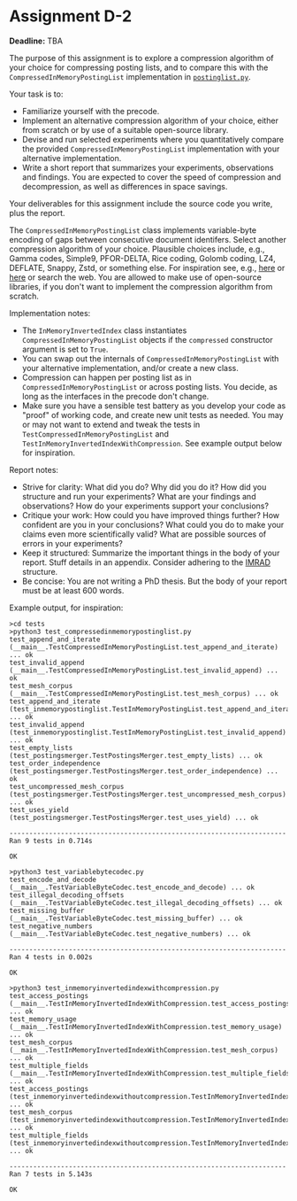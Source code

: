 # Assignment D-2

**Deadline:** TBA

The purpose of this assignment is to explore a compression algorithm of your choice for compressing posting lists, and to compare this with the `CompressedInMemoryPostingList` implementation in [`postinglist.py`](in3120/postinglist.py).

Your task is to:

- Familiarize yourself with the precode.
- Implement an alternative compression algorithm of your choice, either from scratch or by use of a suitable open-source library.
- Devise and run selected experiments where you quantitatively compare the provided `CompressedInMemoryPostingList` implementation with your alternative implementation.
- Write a short report that summarizes your experiments, observations and findings. You are expected to cover the speed of compression and decompression, as well as differences in space savings.

Your deliverables for this assignment include the source code you write, plus the report.

The `CompressedInMemoryPostingList` class implements variable-byte encoding of gaps between consecutive document identifers. Select another compression algorithm of your choice. Plausible choices include, e.g., Gamma codes, Simple9, PFOR-DELTA, Rice coding, Golomb coding, LZ4, DEFLATE, Snappy, Zstd, or something else. For inspiration see, e.g., [here](slides/compression.pdf) or [here](papers/decoding-billions-of-integers-per-second.pdf) or search the web. You are allowed to make use of open-source libraries, if you don't want to implement the compression algorithm from scratch.

Implementation notes:

- The `InMemoryInvertedIndex` class instantiates `CompressedInMemoryPostingList` objects if the `compressed` constructor argument is set to `True`.
- You can swap out the internals of `CompressedInMemoryPostingList` with your alternative implementation, and/or create a new class.
- Compression can happen per posting list as in `CompressedInMemoryPostingList` or across posting lists. You decide, as long as the interfaces in the precode don't change.
- Make sure you have a sensible test battery as you develop your code as "proof" of working code, and create new unit tests as needed. You may or may not want to extend and tweak the tests in `TestCompressedInMemoryPostingList` and `TestInMemoryInvertedIndexWithCompression`. See example output below for inspiration.

Report notes:

- Strive for clarity: What did you do? Why did you do it? How did you structure and run your experiments? What are your findings and observations? How do your experiments support your conclusions?
- Critique your work: How could you have improved things further? How confident are you in your conclusions? What could you do to make your claims even more scientifically valid? What are possible sources of errors in your experiments?
- Keep it structured: Summarize the important things in the body of your report. Stuff details in an appendix. Consider adhering to the [IMRAD](https://en.wikipedia.org/wiki/IMRAD) structure.
- Be concise: You are not writing a PhD thesis. But the body of your report must be at least 600 words.

Example output, for inspiration:

```
>cd tests
>python3 test_compressedinmemorypostinglist.py
test_append_and_iterate (__main__.TestCompressedInMemoryPostingList.test_append_and_iterate) ... ok
test_invalid_append (__main__.TestCompressedInMemoryPostingList.test_invalid_append) ... ok
test_mesh_corpus (__main__.TestCompressedInMemoryPostingList.test_mesh_corpus) ... ok
test_append_and_iterate (test_inmemorypostinglist.TestInMemoryPostingList.test_append_and_iterate) ... ok
test_invalid_append (test_inmemorypostinglist.TestInMemoryPostingList.test_invalid_append) ... ok
test_empty_lists (test_postingsmerger.TestPostingsMerger.test_empty_lists) ... ok
test_order_independence (test_postingsmerger.TestPostingsMerger.test_order_independence) ... ok
test_uncompressed_mesh_corpus (test_postingsmerger.TestPostingsMerger.test_uncompressed_mesh_corpus) ... ok
test_uses_yield (test_postingsmerger.TestPostingsMerger.test_uses_yield) ... ok

----------------------------------------------------------------------
Ran 9 tests in 0.714s

OK
```

```
>python3 test_variablebytecodec.py
test_encode_and_decode (__main__.TestVariableByteCodec.test_encode_and_decode) ... ok
test_illegal_decoding_offsets (__main__.TestVariableByteCodec.test_illegal_decoding_offsets) ... ok
test_missing_buffer (__main__.TestVariableByteCodec.test_missing_buffer) ... ok
test_negative_numbers (__main__.TestVariableByteCodec.test_negative_numbers) ... ok

----------------------------------------------------------------------
Ran 4 tests in 0.002s

OK
```

```
>python3 test_inmemoryinvertedindexwithcompression.py
test_access_postings (__main__.TestInMemoryInvertedIndexWithCompression.test_access_postings) ... ok
test_memory_usage (__main__.TestInMemoryInvertedIndexWithCompression.test_memory_usage) ... ok
test_mesh_corpus (__main__.TestInMemoryInvertedIndexWithCompression.test_mesh_corpus) ... ok
test_multiple_fields (__main__.TestInMemoryInvertedIndexWithCompression.test_multiple_fields) ... ok
test_access_postings (test_inmemoryinvertedindexwithoutcompression.TestInMemoryInvertedIndexWithoutCompression.test_access_postings) ... ok
test_mesh_corpus (test_inmemoryinvertedindexwithoutcompression.TestInMemoryInvertedIndexWithoutCompression.test_mesh_corpus) ... ok
test_multiple_fields (test_inmemoryinvertedindexwithoutcompression.TestInMemoryInvertedIndexWithoutCompression.test_multiple_fields) ... ok

----------------------------------------------------------------------
Ran 7 tests in 5.143s

OK
```
